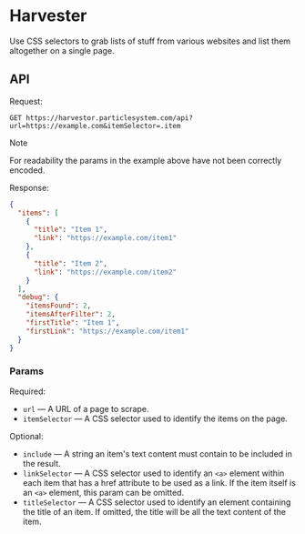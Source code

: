 # Harvester

Use CSS selectors to grab lists of stuff from various websites and list them altogether on a single
page.

## API

Request:

```
GET https://harvestor.particlesystem.com/api?url=https://example.com&itemSelector=.item
```

> [!NOTE]
> For readability the params in the example above have not been correctly encoded.

Response:

```json
{
  "items": [
    {
      "title": "Item 1",
      "link": "https://example.com/item1"
    },
    {
      "title": "Item 2",
      "link": "https://example.com/item2"
    }
  ],
  "debug": {
    "itemsFound": 2,
    "itemsAfterFilter": 2,
    "firstTitle": "Item 1",
    "firstLink": "https://example.com/item1"
  }
}
```

### Params

Required:

- `url` — A URL of a page to scrape.
- `itemSelector` — A CSS selector used to identify the items on the page.

Optional:

- `include` — A string an item's text content must contain to be included in the result.
- `linkSelector` — A CSS selector used to identify an `<a>` element within each item that has a href
  attribute to be used as a link. If the item itself is an `<a>` element, this param can be omitted.
- `titleSelector` — A CSS selector used to identify an element containing the title of an item. If
  omitted, the title will be all the text content of the item.
